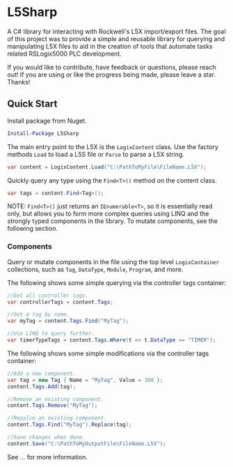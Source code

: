 # L5Sharp
A C# library for interacting with Rockwell's L5X import/export files.
The goal of this project was to provide a simple and reusable library for
querying and manipulating L5X files to aid in the creation of tools that
automate tasks related RSLogix5000 PLC development.

If you would like to contribute, have feedback or questions, please reach out!
If you are using or like the progress being made, please leave a star. Thanks!

## Quick Start
Install package from Nuget.
```powershell
Install-Package L5Sharp
```

The main entry point to the L5X is the `LogixContent` class. 
Use the factory methods `Load` to load a L5S file or `Parse` to parse a L5X string.
```c#
var content = LogixContent.Load("C:\PathToMyFile\FileName.L5X");
```

Quickly query any type using the `Find<T>()` method on the content class.
```csharp
var tags = content.Find<Tag>();
```
NOTE: `Find<T>()` just returns an `IEnumerable<T>`, so it is essentially read only,
but allows you to form more complex queries using LINQ and the strongly typed
components in the library. To mutate components, see the following section.

### Components
Query or mutate components in the file using the top level `LogixContainer` collections,
 such as `Tag`, `DataType`, `Module`, `Program`, and more. 

The following shows some simple querying via the controller tags container:
```c#
//Get all controller tags. 
var controllerTags = content.Tags;

//Get a tag by name.
var myTag = content.Tags.Find("MyTag");

//Use LINQ to query further.
var timerTypeTags = content.Tags.Where(t => t.DataType == "TIMER");
```

The following shows some simple modifications via the controller tags container:
```csharp
//Add a new component.
var tag = new Tag { Name = "MyTag", Value = 100 };
content.Tags.Add(tag);

//Remove an existing component.
content.Tags.Remove("MyTag");

//Repalce an existing component.
content.Tags.Find("MyTag").Replace(tag);

//Save changes when done.
content.Save("C:\PathToMyOutputFile\FileName.L5X");
``` 

See ... for more information.
